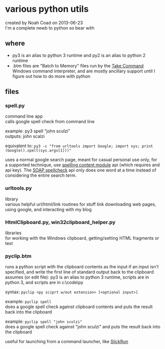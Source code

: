 # various python utils
created by Noah Coad on 2013-06-23  
I'm a complete newb to python so bear with

## where
* py3 is an alias to python 3 runtime and py2 is an alias to python 2 runtime
* .btm files are "Batch to Memory" files run by the [Take Command](http://noahcoad.com/post/293/ultimate-windows-command-prompt-take-command) Windows command interpreter, and are mostly ancillary support until I figure out how to do more with python

## files
### spell.py
command line app  
calls google spell check from command line

example: py3 spell "john sculzi"  
outputs: john scalzi

equivalent to: `py3 -c "from urltools import Google; import sys; print (Google().spell(sys.argv[1]))"`

uses a normal google search page, meant for casual personal use only, for a supported technique, use [spelling content module](https://developers.google.com/shopping-search/v1/reference-content-module-spelling) api (which requires and api key).  The [SOAP spellcheck](http://www.actionscript.org/forums/showthread.php3?t=187859) api only does one word at a time instead of considering the entire search term.

### urltools.py
library  
various helpful url/html/link routines for stuff link downloading web pages, using google, and interacting with my blog

### HtmlClipboard.py, win32clipboard_helper.py
libraries  
for working with the Windows clipboard, getting/setting HTML fragments or text

### pyclip.btm
runs a python script with the clipboard contents as the input if an input isn't specified, and write the first line of standard output back to the clipboard  
assumes (or edit file): py3 is an alias to python 3 runtime, scripts are in python 3, and scripts are in c:\code\py

syntax: `pyclip <py sciprt w/out extension> [<optional input>]`

example: `pyclip spell`  
does a google spell check against clipboard contents and puts the result back into the clipboard

example: `pyclip spell "john sculzi"`  
does a google spell check against "john sculzi" and puts the result back into the clipboard

useful for launching from a command launcher, like [SlickRun](http://blogs.msdn.com/b/noahc/archive/2006/10/23/slickrun-command-your-pc.aspx)